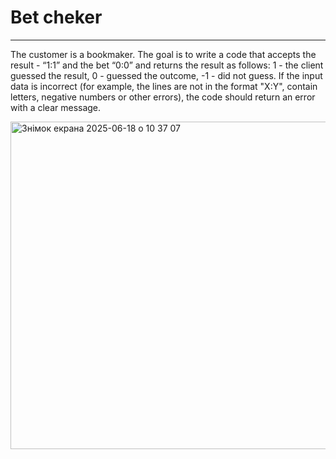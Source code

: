 # Bet cheker
---

The customer is a bookmaker. The goal is to write a code that accepts the result - “1:1” and the bet “0:0” and returns the result as follows: 1 - the client guessed the result, 0 - guessed the outcome, -1 - did not guess. If the input data is incorrect (for example, the lines are not in the format "X:Y", contain letters, negative numbers or other errors), the code should return an error with a clear message.

<img width="524" alt="Знімок екрана 2025-06-18 о 10 37 07" src="https://github.com/user-attachments/assets/a5c72738-cf9e-4acc-a61b-1d86766e93a1" />
